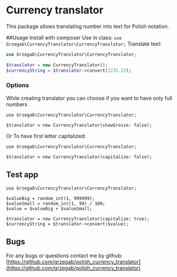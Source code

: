 # Currency translator
This package allows translating number into text for Polish notation.

##Usage
Install with composer
Use in class: `use Grzegab\CurrencyTranslator\CurrencyTranslator;`
Translate text:
```php
use Grzegab\CurrencyTranslator\CurrencyTranslator;

$translator = new CurrencyTranslator();
$currencyString = $translator->convert(1235.22);
```
### Options
While creating translator you can choose if you want to have only full numbers
```injectablephp
use Grzegab\CurrencyTranslator\CurrencyTranslator;

$translator = new CurrencyTranslator(showGrosze: false);
```
Or To have first letter capitalized:
```injectablephp
use Grzegab\CurrencyTranslator\CurrencyTranslator;

$translator = new CurrencyTranslator(capitalize: false);
```

## Test app
```injectablephp
use Grzegab\CurrencyTranslator\CurrencyTranslator;

$valueBig = random_int(1, 999999);
$valueSmall = random_int(1, 99) / 100;
$value = $valueBig + $valueSmall;

$translator = new CurrencyTranslator(capitalize: true);
$currencyString = $translator->convert($value);
```

## Bugs
For any bugs or questions contact me by github: [https://github.com/grzegab/polish_currency_translator](https://github.com/grzegab/polish_currency_translator)